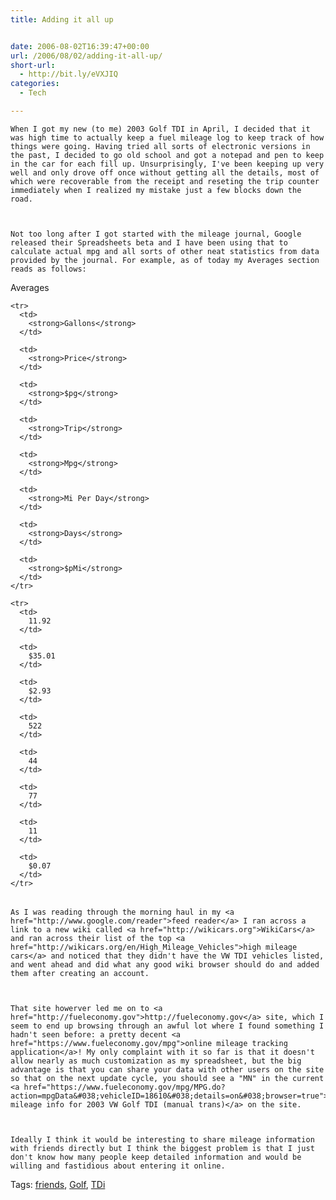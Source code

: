 ```yaml
---
title: Adding it all up


date: 2006-08-02T16:39:47+00:00
url: /2006/08/02/adding-it-all-up/
short-url:
  - http://bit.ly/eVXJIQ
categories:
  - Tech

---
```

<div class='microid-mailto+http:sha1:47270a1912c0e898ef7fddb5a2ae956e1ca54ff3'>
  
    When I got my new (to me) 2003 Golf TDI in April, I decided that it was high time to actually keep a fuel mileage log to keep track of how things were going. Having tried all sorts of electronic versions in the past, I decided to go old school and got a notepad and pen to keep in the car for each fill up. Unsurprisingly, I've been keeping up very well and only drove off once without getting all the details, most of which were recoverable from the receipt and reseting the trip counter immediately when I realized my mistake just a few blocks down the road.
  
  
  
    Not too long after I got started with the mileage journal, Google released their Spreadsheets beta and I have been using that to calculate actual mpg and all sorts of other neat statistics from data provided by the journal. For example, as of today my Averages section reads as follows:
  
  
  <table>
    Averages 
    
    <tr>
      <td>
        <strong>Gallons</strong>
      </td>
      
      <td>
        <strong>Price</strong>
      </td>
      
      <td>
        <strong>$pg</strong>
      </td>
      
      <td>
        <strong>Trip</strong>
      </td>
      
      <td>
        <strong>Mpg</strong>
      </td>
      
      <td>
        <strong>Mi Per Day</strong>
      </td>
      
      <td>
        <strong>Days</strong>
      </td>
      
      <td>
        <strong>$pMi</strong>
      </td>
    </tr>
    
    <tr>
      <td>
        11.92
      </td>
      
      <td>
        $35.01
      </td>
      
      <td>
        $2.93
      </td>
      
      <td>
        522
      </td>
      
      <td>
        44
      </td>
      
      <td>
        77
      </td>
      
      <td>
        11
      </td>
      
      <td>
        $0.07
      </td>
    </tr>
  </table>
  
  
    As I was reading through the morning haul in my <a href="http://www.google.com/reader">feed reader</a> I ran across a link to a new wiki called <a href="http://wikicars.org">WikiCars</a> and ran across their list of the top <a href="http://wikicars.org/en/High_Mileage_Vehicles">high mileage cars</a> and noticed that they didn't have the VW TDI vehicles listed, and went ahead and did what any good wiki browser should do and added them after creating an account.
  
  
  
    That site howerver led me on to <a href="http://fueleconomy.gov">http://fueleconomy.gov</a> site, which I seem to end up browsing through an awful lot where I found something I hadn't seen before: a pretty decent <a href="https://www.fueleconomy.gov/mpg">online mileage tracking application</a>! My only complaint with it so far is that it doesn't allow nearly as much customization as my spreadsheet, but the big advantage is that you can share your data with other users on the site so that on the next update cycle, you should see a "MN" in the current <a href="https://www.fueleconomy.gov/mpg/MPG.do?action=mpgData&#038;vehicleID=18610&#038;details=on&#038;browser=true">shared mileage info for 2003 VW Golf TDI (manual trans)</a> on the site.
  
  
  
    Ideally I think it would be interesting to share mileage information with friends directly but I think the biggest problem is that I just don't know how many people keep detailed information and would be willing and fastidious about entering it online.
  
</div>

<div class="st-post-tags">
  Tags: <a href="http://www.cavort.org/tag/friends/" title="friends" rel="tag">friends</a>, <a href="http://www.cavort.org/tag/golf/" title="Golf" rel="tag">Golf</a>, <a href="http://www.cavort.org/tag/tdi/" title="TDi" rel="tag">TDi</a><br />
</div>